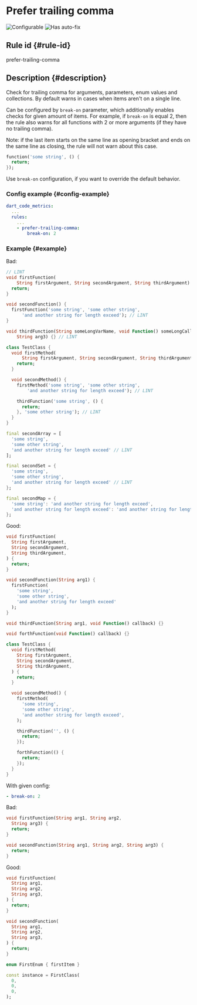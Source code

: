 # Prefer trailing comma

![Configurable](https://img.shields.io/badge/-configurable-informational)
![Has auto-fix](https://img.shields.io/badge/-has%20auto--fix-success)

## Rule id {#rule-id}

prefer-trailing-comma

## Description {#description}

Check for trailing comma for arguments, parameters, enum values and collections.
By default warns in cases when items aren't on a single line.

Can be configured by `break-on` parameter, which additionally enables checks for given amount of items.
For example, if `break-on` is equal 2, then the rule also warns for all functions with 2 or more arguments (if they have no trailing comma).

Note: if the last item starts on the same line as opening bracket and ends on the same line as closing, the rule will not warn about this case.

```dart
function('some string', () {
  return;
});
```

Use `break-on` configuration, if you want to override the default behavior.

### Config example {#config-example}

```yaml
dart_code_metrics:
  ...
  rules:
    ...
    - prefer-trailing-comma:
        break-on: 2
```

### Example {#example}

Bad:

```dart
// LINT
void firstFunction(
    String firstArgument, String secondArgument, String thirdArgument) {
  return;
}

void secondFunction() {
  firstFunction('some string', 'some other string',
      'and another string for length exceed'); // LINT
}

void thirdFunction(String someLongVarName, void Function() someLongCallbackName,
    String arg3) {} // LINT

class TestClass {
  void firstMethod(
      String firstArgument, String secondArgument, String thirdArgument) { // LINT
    return;
  }

  void secondMethod() {
    firstMethod('some string', 'some other string',
        'and another string for length exceed'); // LINT

    thirdFunction('some string', () {
      return;
    }, 'some other string'); // LINT
  }
}

final secondArray = [
  'some string',
  'some other string',
  'and another string for length exceed' // LINT
];

final secondSet = {
  'some string',
  'some other string',
  'and another string for length exceed' // LINT
};

final secondMap = {
  'some string': 'and another string for length exceed',
  'and another string for length exceed': 'and another string for length exceed' // LINT
};
```

Good:

```dart
void firstFunction(
  String firstArgument,
  String secondArgument,
  String thirdArgument,
) {
  return;
}

void secondFunction(String arg1) {
  firstFunction(
    'some string',
    'some other string',
    'and another string for length exceed'
  );
}

void thirdFunction(String arg1, void Function() callback) {}

void forthFunction(void Function() callback) {}

class TestClass {
  void firstMethod(
    String firstArgument,
    String secondArgument,
    String thirdArgument,
  ) {
    return;
  }

  void secondMethod() {
    firstMethod(
      'some string',
      'some other string',
      'and another string for length exceed',
    );

    thirdFunction('', () {
      return;
    });

    forthFunction(() {
      return;
    });
  }
}
```

With given config:

``` yaml
- break-on: 2
```

Bad:

```dart
void firstFunction(String arg1, String arg2,
  String arg3) {
  return;
}

void secondFunction(String arg1, String arg2, String arg3) {
  return;
}
```

Good:

```dart
void firstFunction(
  String arg1,
  String arg2,
  String arg3,
) {
  return;
}

void secondFunction(
  String arg1,
  String arg2,
  String arg3,
) {
  return;
}

enum FirstEnum { firstItem }

const instance = FirstClass(
  0,
  0,
  0,
);
```
